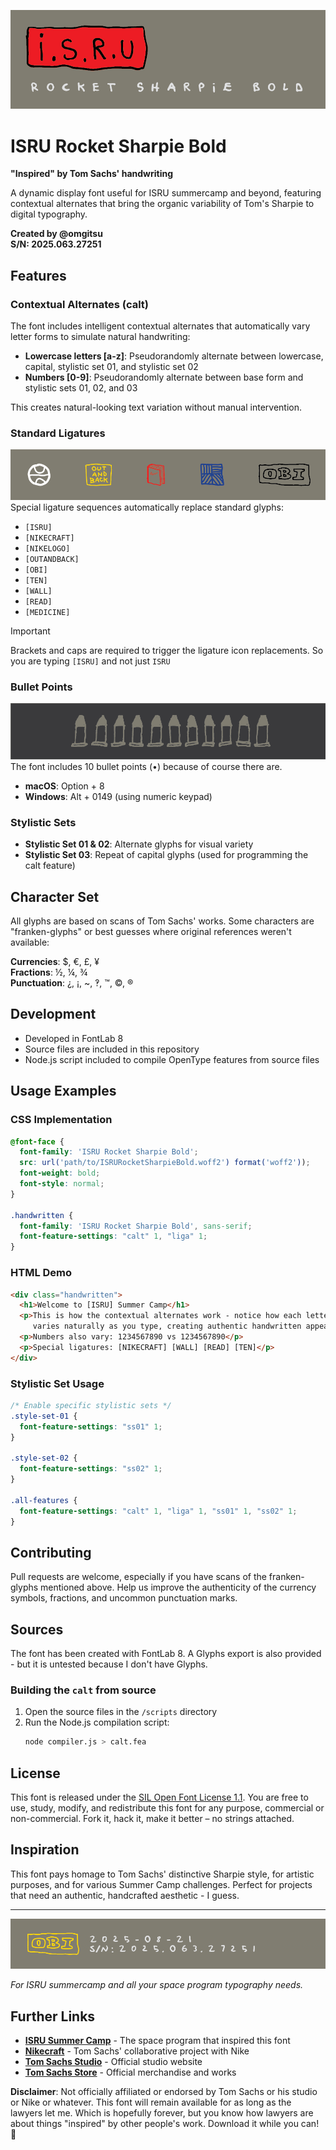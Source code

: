 ![ISRU Rocket Sharpie Bold](documentation/img/2x/ISRU-TITLE@2x.png)

# ISRU Rocket Sharpie Bold

**"Inspired" by Tom Sachs' handwriting**

A dynamic display font useful for ISRU summercamp and beyond, featuring contextual alternates that bring the organic variability of Tom's Sharpie to digital typography.

**Created by @omgitsu**  
**S/N: 2025.063.27251**

## Features

### Contextual Alternates (calt)
The font includes intelligent contextual alternates that automatically vary letter forms to simulate natural handwriting:

- **Lowercase letters [a-z]**: Pseudorandomly alternate between lowercase, capital, stylistic set 01, and stylistic set 02
- **Numbers [0-9]**: Pseudorandomly alternate between base form and stylistic sets 01, 02, and 03

This creates natural-looking text variation without manual intervention.

### Standard Ligatures
![LIGATURES](documentation/img/2x/ICONS@2x.png)
Special ligature sequences automatically replace standard glyphs:

- `[ISRU]`
- `[NIKECRAFT]`
- `[NIKELOGO]`
- `[OUTANDBACK]`
- `[OBI]`
- `[TEN]`
- `[WALL]`
- `[READ]`
- `[MEDICINE]`

> [!IMPORTANT]
> Brackets and caps are required to trigger the ligature icon replacements.  So you are typing `[ISRU]` and not just `ISRU`


### Bullet Points
![TEN BULLETS](documentation/img/2x/ten-bullets@2x.png)
The font includes 10 bullet points (•) because of course there are.
- **macOS**: Option + 8
- **Windows**: Alt + 0149 (using numeric keypad)

### Stylistic Sets
- **Stylistic Set 01 & 02**: Alternate glyphs for visual variety
- **Stylistic Set 03**: Repeat of capital glyphs (used for programming the calt feature)

## Character Set

All glyphs are based on scans of Tom Sachs' works. Some characters are "franken-glyphs" or best guesses where original references weren't available:

**Currencies**: $, €, £, ¥  
**Fractions**: ½, ¼, ¾  
**Punctuation**: ¿, ¡, ~, ‽, ™, ©, ®

## Development

- Developed in FontLab 8
- Source files are included in this repository
- Node.js script included to compile OpenType features from source files

## Usage Examples

### CSS Implementation
```css
@font-face {
  font-family: 'ISRU Rocket Sharpie Bold';
  src: url('path/to/ISRURocketSharpieBold.woff2') format('woff2'));
  font-weight: bold;
  font-style: normal;
}

.handwritten {
  font-family: 'ISRU Rocket Sharpie Bold', sans-serif;
  font-feature-settings: "calt" 1, "liga" 1;
}
```

### HTML Demo
```html
<div class="handwritten">
  <h1>Welcome to [ISRU] Summer Camp</h1>
  <p>This is how the contextual alternates work - notice how each letter 
     varies naturally as you type, creating authentic handwritten appeal.</p>
  <p>Numbers also vary: 1234567890 vs 1234567890</p>
  <p>Special ligatures: [NIKECRAFT] [WALL] [READ] [TEN]</p>
</div>
```

### Stylistic Set Usage
```css
/* Enable specific stylistic sets */
.style-set-01 {
  font-feature-settings: "ss01" 1;
}

.style-set-02 {
  font-feature-settings: "ss02" 1;
}

.all-features {
  font-feature-settings: "calt" 1, "liga" 1, "ss01" 1, "ss02" 1;
}
```

## Contributing

Pull requests are welcome, especially if you have scans of the franken-glyphs mentioned above. Help us improve the authenticity of the currency symbols, fractions, and uncommon punctuation marks.

## Sources

The font has been created with FontLab 8.  A Glyphs export is also provided - but it is untested because I don't have Glyphs. 


### Building the `calt` from source

1. Open the source files in the `/scripts` directory
2. Run the Node.js compilation script:
   ```bash
   node compiler.js > calt.fea
   ```

## License

This font is released under the [SIL Open Font License 1.1](https://scripts.sil.org/OFL). You are free to use, study, modify, and redistribute this font for any purpose, commercial or non-commercial. Fork it, hack it, make it better – no strings attached.

## Inspiration

This font pays homage to Tom Sachs' distinctive Sharpie style, for artistic purposes, and for various Summer Camp challenges. Perfect for projects that need an authentic, handcrafted aesthetic - I guess.

---

![OUTPUT BEFORE INPUT](documentation/img/2x/OBI@2x.png)

*For ISRU summercamp and all your space program typography needs.*


## Further Links

- **[ISRU Summer Camp](https://isrucamp.com/)** - The space program that inspired this font
- **[Nikecraft](https://nikecraft)** - Tom Sachs' collaborative project with Nike
- **[Tom Sachs Studio](https://www.tomsachs.com/)** - Official studio website
- **[Tom Sachs Store](https://store.tomsachs.com/)** - Official merchandise and works


**Disclaimer**: Not officially affiliated or endorsed by Tom Sachs or his studio or Nike or whatever. This font will remain available for as long as the lawyers let me. Which is hopefully forever, but you know how lawyers are about things "inspired" by other people's work. Download it while you can! 🚀